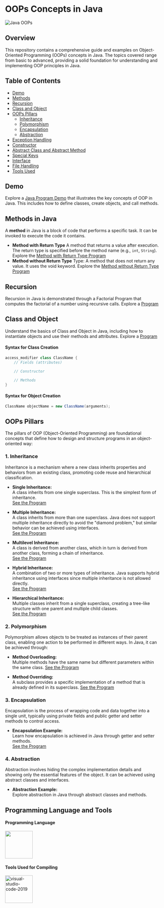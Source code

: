 # OOPs Concepts in Java

![Java OOPs](https://media.istockphoto.com/id/1334767642/vector/flat-design-with-people-oop-object-oriented-programming-acronym.jpg?s=612x612&w=0&k=20&c=PB1rS9AnL-7OUbSxrLxQHMiLJEAjXt8d5B5H7bIe5Bg=)

## Overview

This repository contains a comprehensive guide and examples on Object-Oriented Programming (OOPs) concepts in Java. The topics covered range from basic to advanced, providing a solid foundation for understanding and implementing OOP principles in Java.

## Table of Contents

- [Demo](#demo)
- [Methods](#methods)
- [Recursion](#recursion)
- [Class and Object](#class-and-object)
- [OOPs Pillars](#oops-pillars)
  - [Inheritance](#inheritance)
  - [Polymorphism](#polymorphism)
  - [Encapsulation](#encapsulation)
  - [Abstraction](#abstraction)
- [Exception Handling](#exception-handling)
- [Constructor](#constructor)
- [Abstract Class and Abstract Method](#abstract-class-and-abstract-method)
- [Special Keys](#special-keys)
- [Interface](#interface)
- [File Handling](#file-handling)
- [Tools Used](#tools-used)

## Demo
Explore a [Java Program Demo](Demo.java) that illustrates the key concepts of OOP in Java. This includes how to define classes, create objects, and call methods.

## Methods in Java
A **method** in Java is a block of code that performs a specific task. It can be invoked to execute the code it contains.
 - **Method with Return Type**
      A method that returns a value after execution. The return type is specified before the method name (e.g., `int`, `String`).
      Explore the [Method with Return Type Program](Methods/Methods.java)
 - **Method without Return Type**
   Type: A method that does not return any value. It uses the void keyword.
   Explore the [Method without Return Type Program](Methods/Methods.java)

## Recursion
Recursion in Java is demonstrated through a Factorial Program that computes the factorial of a number using recursive calls. Explore a [Program](Recusion.java)

## Class and Object
Understand the basics of Class and Object in Java, including how to instantiate objects and use their methods and attributes. Explore a [Program](ClassAndObject.java)
#### Syntax for Class Creation
```java
access_modifier class ClassName {
    // Fields (attributes)

    // Constructor

    // Methods
}
```
#### Syntax for Object Creation
```java
ClassName objectName = new ClassName(arguments);
```

## OOPs Pillars
The pillars of OOP (Object-Oriented Programming) are foundational concepts that define how to design and structure programs in an object-oriented way:

### 1. **Inheritance**
Inheritance is a mechanism where a new class inherits properties and behaviors from an existing class, promoting code reuse and hierarchical classification.

- **Single Inheritance:**  
  A class inherits from one single superclass. This is the simplest form of inheritance.  
  [See the Program](OOPsPillers/Inheritance/SingleInheritance.java)

- **Multiple Inheritance:**  
  A class inherits from more than one superclass. Java does not support multiple inheritance directly to avoid the "diamond problem," but similar behavior can be achieved using interfaces.  
  [See the Program](OOPsPillers/Inheritance/MultipleInheritanceUsingInterface.java)

- **Multilevel Inheritance:**  
  A class is derived from another class, which in turn is derived from another class, forming a chain of inheritance.  
  [See the Program](OOPsPillers/Inheritance/MultilevelInheritance.java)

- **Hybrid Inheritance:**  
  A combination of two or more types of inheritance. Java supports hybrid inheritance using interfaces since multiple inheritance is not allowed directly.  
  [See the Program](OOPsPillers/Inheritance/HybridInheritance.java)

- **Hierarchical Inheritance:**  
  Multiple classes inherit from a single superclass, creating a tree-like structure with one parent and multiple child classes.  
  [See the Program](OOPsPillers/Inheritance/HierarchicalInheritance.java)

### 2. **Polymorphism**
Polymorphism allows objects to be treated as instances of their parent class, enabling one action to be performed in different ways. In Java, it can be achieved through:

- **Method Overloading:**  
  Multiple methods have the same name but different parameters within the same class.
  [See the Program](OOPsPillers/Polymorphism/MethodOverLoading.java)

- **Method Overriding:**  
  A subclass provides a specific implementation of a method that is already defined in its superclass.
  [See the Program](OOPsPillers/Polymorphism/MethodOverRidding.java)

### 3. **Encapsulation**
Encapsulation is the process of wrapping code and data together into a single unit, typically using private fields and public getter and setter methods to control access.

- **Encapsulation Example:**  
  Learn how encapsulation is achieved in Java through getter and setter methods.  
  [See the Program](OOPsPillers/Encapsulation/EncapsulationExample.java)

### 4. **Abstraction**
Abstraction involves hiding the complex implementation details and showing only the essential features of the object. It can be achieved using abstract classes and interfaces.

- **Abstraction Example:**  
  Explore abstraction in Java through abstract classes and methods.  

 
## Programming Language and Tools
#### Programming Language
  <img width="90" height="90" src="https://seeklogo.com/images/J/java-logo-7833D1D21A-seeklogo.com.png"/>

#### Tools Used for Compiling
  <img width="90" height="90" src="https://img.icons8.com/fluency/48/visual-studio-code-2019.png" alt="visual-studio-code-2019"/>

  
